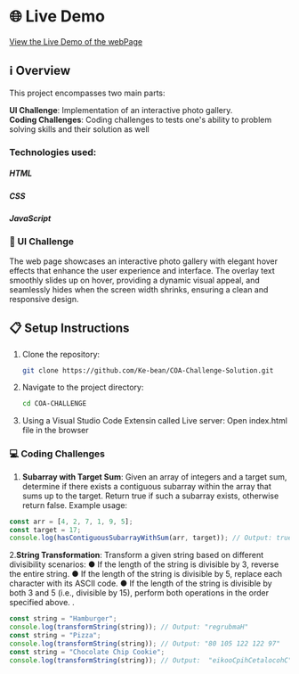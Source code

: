 # 🌐 Live Demo
[View the Live Demo of the webPage](https://ke-bean.github.io/COA-Challenge-Solution/)

## ℹ️ Overview
This project encompasses two main parts:

**UI Challenge**: Implementation of an interactive photo gallery.  
**Coding Challenges**: Coding challenges to tests one's ability to problem solving skills and their solution as well

### Technologies used:
 ##### HTML
 ##### CSS
 ##### JavaScript

### 🎨 UI Challenge
The web page showcases an interactive photo gallery with elegant hover effects that enhance the user experience and interface. The overlay text smoothly slides up on hover, providing a dynamic visual appeal, and seamlessly hides when the screen width shrinks, ensuring a clean and responsive design.



## 📋 Setup Instructions
1. Clone the repository:
   ```sh
   git clone https://github.com/Ke-bean/COA-Challenge-Solution.git
2. Navigate to the project directory:
   ```sh
   cd COA-CHALLENGE
3. Using a Visual Studio Code Extensin called Live server:
    Open index.html file in the browser

### 💻 Coding Challenges
1. **Subarray with Target Sum**: Given an array of integers and a target sum, determine if there exists a contiguous subarray within the array that sums up to the target. Return true if such a subarray exists, otherwise return false. 
Example usage:
```javascript
const arr = [4, 2, 7, 1, 9, 5];
const target = 17;
console.log(hasContiguousSubarrayWithSum(arr, target)); // Output: true
```
2.**String Transformation**: Transform a given string based on different divisibility scenarios:
    ● If the length of the string is divisible by 3, reverse the entire string. 
    ● If the length of the string is divisible by 5, replace each character with its ASCII code. 
    ● If the length of the string is divisible by both 3 and 5 (i.e., divisible by 15), perform both operations in the order specified above. 
.
```javascript
const string = "Hamburger";
console.log(transformString(string)); // Output: "regrubmaH" 
const string = "Pizza";
console.log(transformString(string)); // Output: "80 105 122 122 97"
const string = "Chocolate Chip Cookie";
console.log(transformString(string)); // Output:  "eikooCpihCetalocohC" 
```
